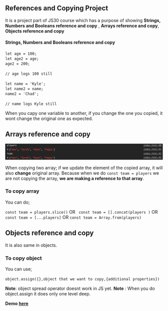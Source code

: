 ## References and Copying Project

It is a project part of JS30 course which has a purpose of showing **Strings, Numbers and Booleans reference and copy** , **Arrays reference and copy**, **Objects reference and copy**

#### Strings, Numbers and Booleans reference and copy
```
let age = 100;
let age2 = age;
age2 = 200;  

// age logs 100 still

let name = 'Kyle';
let name2 = name;
name2 = 'Chad';

// name logs Kyle still

```

When you capy one variable to another, if you change the one you copied, it wont change the original one as expected.

## Arrays reference and copy

![alt text](https://github.com/bilgedemirkaya/JS-30/blob/main/14%20JS%20References%20vs%20Copying/arraycopy.png)

When copying two array; 
if we update the element of the copied array, it will also **change** original array. Because when we do 
``` const team = players ``` we are not copying the array, **we are making a reference to that array**.
### To copy array

You can do;

``` const team = players.slice() ``` OR `` const team = [].concat(players )`` OR ``const team = [...players]`` OR  `` const team = Array.from(players)  ``

## Objects reference and copy
It is also same in objects.
### To copy object

You can use;

``object.assign({},object that we want to copy,{additional properties})``   

**Note**: object spread operator doesnt work in JS yet.
**Note** : When you do object.assign it does only one level deep.

**Demo [here](https://bilgedemirkaya.github.io/JS-30/14%20JS%20References%20vs%20Copying/index.html)**